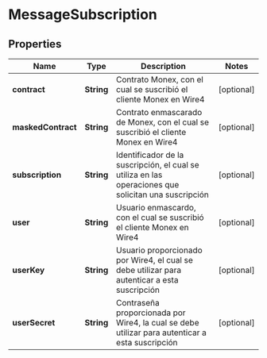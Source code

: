 # MessageSubscription

## Properties
Name | Type | Description | Notes
------------ | ------------- | ------------- | -------------
**contract** | **String** | Contrato Monex, con el cual se suscribió el cliente Monex en Wire4 |  [optional]
**maskedContract** | **String** | Contrato enmascarado de Monex, con el cual se suscribió el cliente Monex en Wire4 |  [optional]
**subscription** | **String** | Identificador de la suscripción, el cual se utiliza en las operaciones que solicitan una suscripción |  [optional]
**user** | **String** | Usuario enmascardo, con el cual se suscribió el cliente Monex en Wire4 |  [optional]
**userKey** | **String** | Usuario proporcionado por Wire4, el cual se debe utilizar para autenticar a esta suscripción |  [optional]
**userSecret** | **String** | Contraseña proporcionada por Wire4, la cual se debe utilizar para autenticar a esta suscripción |  [optional]
